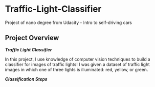 # Traffic-Light-Classifier
Project of nano degree from Udacity - Intro to self-driving cars

## Project Overview
**_Traffic Light Classifier_**

In this project, I use knowledge of computer vision techniques to build a classifier for images of traffic lights! I was given a dataset of traffic light images in which one of three lights is illuminated: red, yellow, or green.

**_Classification Steps_**
